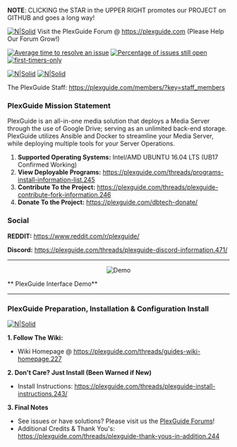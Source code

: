 **NOTE**:  CLICKING the STAR in the UPPER RIGHT promotes our PROJECT on GITHUB and goes a long way!

[![N|Solid](https://plexguide.com/board6.png)](https://plexguide.com)
Visit the PlexGuide Forum @ https://plexguide.com (Please Help Our Forum Grow!)

[![Average time to resolve an issue](http://isitmaintained.com/badge/resolution/admin9705/PlexGuide.com-The-Awesome-Plex-Server.svg)](http://isitmaintained.com/project/admin9705/PlexGuide.com-The-Awesome-Plex-Server "Average time to resolve an issue") [![Percentage of issues still open](http://isitmaintained.com/badge/open/admin9705/PlexGuide.com-The-Awesome-Plex-Server.svg)](http://isitmaintained.com/project/admin9705/PlexGuide.com-The-Awesome-Plex-Server "Percentage of issues still open") [![first-timers-only](http://img.shields.io/badge/first--timers--only-friendly-blue.svg?style=flat-square)](http://www.firsttimersonly.com/)

[![N|Solid](https://camo.githubusercontent.com/348b82630f4f5be3c775c9caed3bb5765b0b3018/687474703a2f2f692e696d6775722e636f6d2f785370773438322e706e67)](https://plexguide.com/forums/bugs.13/) [![N|Solid](https://camo.githubusercontent.com/653f9f8e115242dddb8f6282d17c8ef550844294/687474703a2f2f692e696d6775722e636f6d2f6d464f304f75582e706e67)](https://plexguide.com/forums/development.14/)


The PlexGuide Staff: https://plexguide.com/members/?key=staff_members

### PlexGuide Mission Statement ###

PlexGuide is an all-in-one media solution that deploys a Media Server through the use of Google Drive; serving as an unlimited back-end storage. PlexGuide utilizes Ansible and Docker to streamline your Media Server, while deploying multiple tools for your Server Operations.

1. **Supported Operating Systems:** Intel/AMD UBUNTU 16.04 LTS (UB17 Confirmed Working)
2. **View Deployable Programs:** https://plexguide.com/threads/programs-install-information-list.245
3. **Contribute To the Project:** https://plexguide.com/threads/plexguide-contribute-fork-information.246
4. **Donate To the Project:** https://plexguide.com/dbtech-donate/

### Social

**REDDIT:** https://www.reddit.com/r/plexguide/

**Discord:** https://plexguide.com/threads/plexguide-discord-information.471/

----------------------------------------------------------------------
<p align="center">
  <img src="https://plexguide.com/demo40.png" alt="Demo"/>
</p>
** PlexGuide Interface Demo**

---------------------------------

### PlexGuide Preparation, Installation & Configuration Install

[![N|Solid](https://plexguide.com/wikisnip3.png)](https://plexguide.com/threads/guides-wiki-homepage.227/)

**1. Follow The Wiki:**
- Wiki Homepage @ https://plexguide.com/threads/guides-wiki-homepage.227

**2. Don't Care? Just Install (Been Warned if New)**
- Install Instructions: https://plexguide.com/threads/plexguide-install-instructions.243/

**3. Final Notes**
- See issues or have solutions? Please visit us the [PlexGuide Forums](https://plexguide.com)!
- Additional Credits & Thank You's: https://plexguide.com/threads/plexguide-thank-yous-in-addition.244

